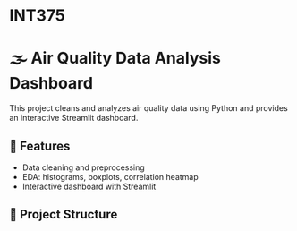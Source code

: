 # INT375
# 🌫️ Air Quality Data Analysis Dashboard

This project cleans and analyzes air quality data using Python and provides an interactive Streamlit dashboard.

## 🚀 Features

- Data cleaning and preprocessing
- EDA: histograms, boxplots, correlation heatmap
- Interactive dashboard with Streamlit

## 📁 Project Structure

